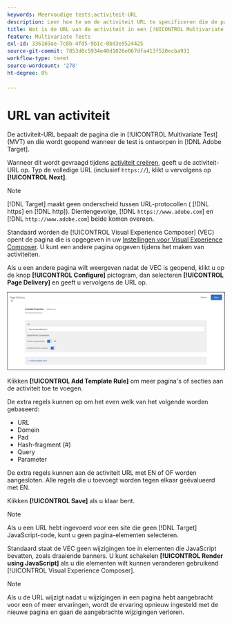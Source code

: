 ```yaml
---
keywords: Meervoudige tests;activiteit-URL
description: Leer hoe te om de activiteit URL te specificeren die de pagina bepaalt die in de test wordt gebruikt en die wanneer opent [!UICONTROL Multivariate Test] activiteit is ontworpen met [!DNL Adobe Target].
title: Wat is de URL van de activiteit in een [!UICONTROL Multivariate Test] (MVT) Activiteit?
feature: Multivariate Tests
exl-id: 336169ae-7c8b-4fd5-9b1c-0bd3e9524425
source-git-commit: 7853d8c5934e40d1026e067dfa413f520ecba931
workflow-type: tm+mt
source-wordcount: '278'
ht-degree: 0%

---
```


# URL van activiteit

De activiteit-URL bepaalt de pagina die in [!UICONTROL Multivariate Test] (MVT) en die wordt geopend wanneer de test is ontworpen in [!DNL Adobe Target].

Wanneer dit wordt gevraagd tijdens [activiteit creëren](/help/main/c-activities/c-multivariate-testing/t-create-multivariate-test/create-multivariate-test.md), geeft u de activiteit-URL op. Typ de volledige URL (inclusief `https://`), klikt u vervolgens op **[!UICONTROL Next]**.

>[!NOTE]
>
>[!DNL Target] maakt geen onderscheid tussen URL-protocollen ( [!DNL https] en [!DNL http]). Dientengevolge, [!DNL `https://www.adobe.com`] en [!DNL `http://www.adobe.com`] beide komen overeen.

Standaard worden de [!UICONTROL Visual Experience Composer] (VEC) opent de pagina die is opgegeven in uw [Instellingen voor Visual Experience Composer](/help/main/administrating-target/visual-experience-composer-set-up.md). U kunt een andere pagina opgeven tijdens het maken van activiteiten.

Als u een andere pagina wilt weergeven nadat de VEC is geopend, klikt u op de knop **[!UICONTROL Configure]** pictogram, dan selecteren **[!UICONTROL Page Delivery]** en geeft u vervolgens de URL op.

![Dialoogvenster Pagina-aflevering](/help/main/c-activities/c-multivariate-testing/t-create-multivariate-test/assets/url-config.png)

Klikken **[!UICONTROL Add Template Rule]** om meer pagina&#39;s of secties aan de activiteit toe te voegen.

De extra regels kunnen op om het even welk van het volgende worden gebaseerd:

* URL
* Domein
* Pad
* Hash-fragment (#)
* Query
* Parameter

De extra regels kunnen aan de activiteit URL met EN of OF worden aangesloten. Alle regels die u toevoegt worden tegen elkaar geëvalueerd met EN.

Klikken **[!UICONTROL Save]** als u klaar bent.

>[!NOTE]
>
>Als u een URL hebt ingevoerd voor een site die geen [!DNL Target] JavaScript-code, kunt u geen pagina-elementen selecteren.

Standaard staat de VEC geen wijzigingen toe in elementen die JavaScript bevatten, zoals draaiende banners. U kunt schakelen **[!UICONTROL Render using JavaScript]** als u die elementen wilt kunnen veranderen gebruikend [!UICONTROL Visual Experience Composer].

>[!NOTE]
>
>Als u de URL wijzigt nadat u wijzigingen in een pagina hebt aangebracht voor een of meer ervaringen, wordt de ervaring opnieuw ingesteld met de nieuwe pagina en gaan de aangebrachte wijzigingen verloren.
